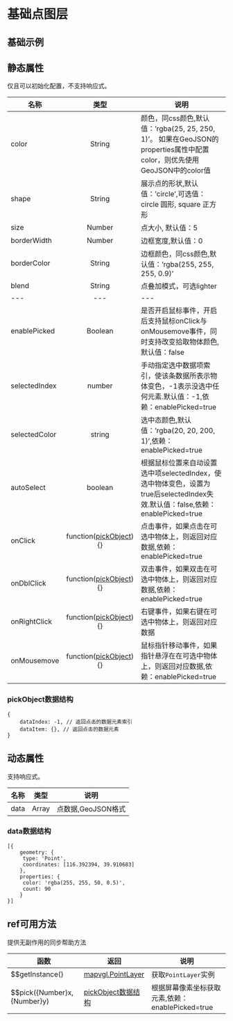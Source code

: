 # 基础点图层

## 基础示例

<vuep template="#example"></vuep>

<script v-pre type="text/x-template" id="example">

  <template>
    <div class="bmap-page-container">
      <el-bmap vid="bmapDemo" :zoom="zoom" :center="center" class="bmap-demo">
        <el-bmapv-view>
            <el-bmapv-point-layer :color="color" :shape="shape" :blend="blend" :size="size" :data="data" :enable-picked="true" :auto-select="true" :on-click="(e)=>{clickMarker(e)}"></el-bmapv-point-layer>
        </el-bmapv-view>
      </el-bmap>
    </div>
  </template>

  <style>
    .bmap-demo {
      height: 300px;
    }
  </style>

  <script>
  
    module.exports = {
      name: 'bmap-page',
      data() {
        
        return {
          count: 1,
          zoom: 14,
          center: [121.5273285, 31.21515044],
          color: 'rgba(50, 50, 200, 1)',
          shape: 'circle', // 默认为圆形 circle ，可传 square 改为正方形
          blend: 'lighter',
          size: 60,
          data: [{
              geometry: {
                  type: 'POINT',
                  coordinates: [121.5273285, 31.21515044],
              },
              properties: {
                  id: '1'
                }
          }]
        };
      },
      mounted(){
          setTimeout(() => {
            this.color = 'red';
            this.shape = 'square';
          },2000);
          setTimeout(() => {
            this.data = [{
                          geometry: {
                              type: 'POINT',
                              coordinates: [121.5273285, 31.21515044]
                          }
                      },{
                          geometry: {
                              type: 'POINT',
                              coordinates: [121.5483395, 31.21515154]
                          }
                      }];
          },4000);
      },
      methods: {
        clickMarker(e){
            console.log(e);
        }
      }
    };
  </script>

</script>


## 静态属性
仅且可以初始化配置，不支持响应式。

名称 | 类型 | 说明
---|:---:|---
color | String | 颜色，同css颜色,默认值：’rgba(25, 25, 250, 1)’。 如果在GeoJSON的properties属性中配置color，则优先使用GeoJSON中的color值
shape | String | 展示点的形状,默认值：’circle’,可选值：circle 圆形, square 正方形
size | Number | 点大小, 默认值：5
borderWidth | Number | 边框宽度,默认值：0
borderColor | String | 边框颜色，同css颜色,默认值：’rgba(255, 255, 255, 0.9)’
blend | String | 点叠加模式，可选lighter
---|---|---
enablePicked | Boolean | 是否开启鼠标事件，开启后支持鼠标onClick与onMousemove事件，同时支持改变拾取物体颜色,默认值：false
selectedIndex | number | 手动指定选中数据项索引，使该条数据所表示物体变色，-1表示没选中任何元素.默认值：-1,依赖：enablePicked=true
selectedColor | string | 选中态颜色,默认值：’rgba(20, 20, 200, 1)’,依赖：enablePicked=true
autoSelect | boolean | 根据鼠标位置来自动设置选中项selectedIndex，使选中物体变色，设置为true后selectedIndex失效.默认值：false,依赖：enablePicked=true
onClick | function([pickObject](#pickObject数据结构)){} | 点击事件，如果点击在可选中物体上，则返回对应数据,依赖：enablePicked=true
onDblClick | function([pickObject](#pickObject数据结构)){} | 双击事件，如果双击在可选中物体上，则返回对应数据,依赖：enablePicked=true
onRightClick | function([pickObject](#pickObject数据结构)){} | 右键事件，如果右键在可选中物体上，则返回对应数据
onMousemove | function([pickObject](#pickObject数据结构)){} | 鼠标指针移动事件，如果指针悬浮在在可选中物体上，则返回对应数据,依赖：enablePicked=true

### pickObject数据结构
```
{
    dataIndex: -1, // 返回点击的数据元素索引
    dataItem: {}, // 返回点击的数据元素
}
```



## 动态属性
支持响应式。

名称 | 类型 | 说明
---|---|---|
data | Array  | 点数据,GeoJSON格式
                         
### data数据结构
```
[{
    geometry: {
     type: 'Point',
     coordinates: [116.392394, 39.910683]
    },
    properties: {
     color: 'rgba(255, 255, 50, 0.5)',
     count: 90
    }
}]
```

## ref可用方法
提供无副作用的同步帮助方法

函数 | 返回 | 说明
---|---|---|
$$getInstance() | [mapvgl.PointLayer](https://mapv.baidu.com/gl/docs/PointLayer.html) | 获取`PointLayer`实例
$$pick({Number}x, {Number}y) | [pickObject数据结构](#pickObject数据结构) | 根据屏幕像素坐标获取元素,依赖：enablePicked=true
